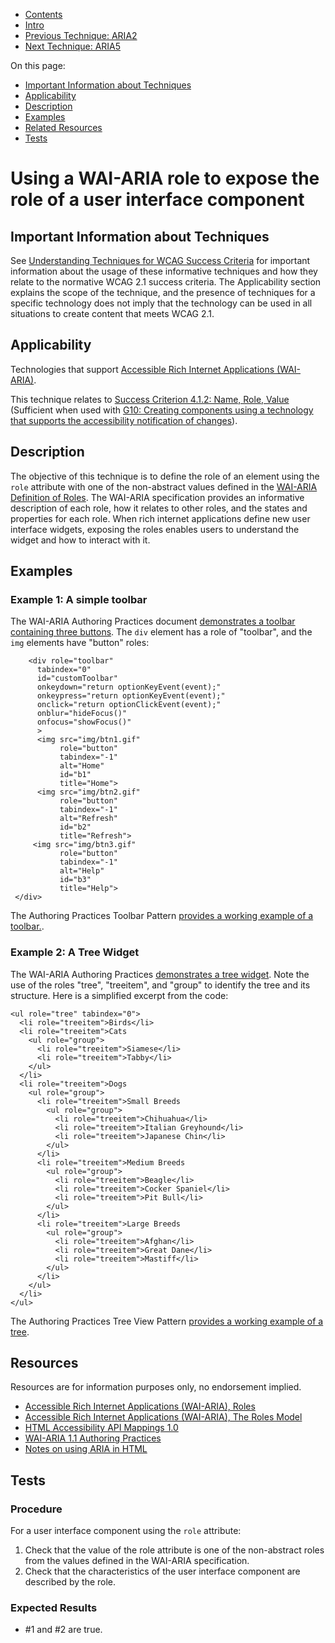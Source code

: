 -   [Contents](https://www.w3.org/WAI/WCAG21/Techniques/#techniques "Table of Contents")
-   [Intro](https://www.w3.org/WAI/WCAG21/Techniques/#introduction "Introduction to Techniques")
-   [Previous Technique: ARIA2](ARIA2)
-   [Next Technique: ARIA5](ARIA5)

On this page:

-   [Important Information about Techniques](#important-information)
-   [Applicability](#applicability)
-   [Description](#description)
-   [Examples](#examples)
-   [Related Resources](#resources)
-   [Tests](#tests)

Using a WAI-ARIA role to expose the role of a user interface component
======================================================================

Important Information about Techniques
--------------------------------------

See [Understanding Techniques for WCAG Success Criteria](https://www.w3.org/WAI/WCAG21/Understanding/understanding-techniques) for important information about the usage of these informative techniques and how they relate to the normative WCAG 2.1 success criteria. The Applicability section explains the scope of the technique, and the presence of techniques for a specific technology does not imply that the technology can be used in all situations to create content that meets WCAG 2.1.

Applicability
-------------

Technologies that support [Accessible Rich Internet Applications (WAI-ARIA)](https://www.w3.org/TR/wai-aria/).

This technique relates to [Success Criterion 4.1.2: Name, Role, Value](https://www.w3.org/WAI/WCAG21/Understanding/name-role-value) (Sufficient when used with [G10: Creating components using a technology that supports the accessibility notification of changes](../general/G10)).

Description
-----------

The objective of this technique is to define the role of an element using the `role` attribute with one of the non-abstract values defined in the [WAI-ARIA Definition of Roles](https://www.w3.org/TR/wai-aria/#role_definitions). The WAI-ARIA specification provides an informative description of each role, how it relates to other roles, and the states and properties for each role. When rich internet applications define new user interface widgets, exposing the roles enables users to understand the widget and how to interact with it.

Examples
--------

### Example 1: A simple toolbar

The WAI-ARIA Authoring Practices document [demonstrates a toolbar containing three buttons](https://www.w3.org/TR/wai-aria-practices-1.1/#accessiblewidget). The `div` element has a role of "toolbar", and the `img` elements have "button" roles:

        <div role="toolbar"
          tabindex="0" 
          id="customToolbar" 
          onkeydown="return optionKeyEvent(event);"
          onkeypress="return optionKeyEvent(event);"
          onclick="return optionClickEvent(event);"
          onblur="hideFocus()"
          onfocus="showFocus()"
          > 
          <img src="img/btn1.gif" 
               role="button" 
               tabindex="-1" 
               alt="Home" 
               id="b1" 
               title="Home">
          <img src="img/btn2.gif" 
               role="button" 
               tabindex="-1" 
               alt="Refresh" 
               id="b2" 
               title="Refresh">
         <img src="img/btn3.gif" 
               role="button" 
               tabindex="-1" 
               alt="Help" 
               id="b3" 
               title="Help"> 
     </div>  
                            

The Authoring Practices Toolbar Pattern [provides a working example of a toolbar.](https://www.w3.org/TR/wai-aria-practices-1.1/#toolbar).

### Example 2: A Tree Widget

The WAI-ARIA Authoring Practices [demonstrates a tree widget](https://www.w3.org/TR/wai-aria-practices-1.1/#exampletree). Note the use of the roles "tree", "treeitem", and "group" to identify the tree and its structure. Here is a simplified excerpt from the code:

    <ul role="tree" tabindex="0">
      <li role="treeitem">Birds</li>
      <li role="treeitem">Cats
        <ul role="group">
          <li role="treeitem">Siamese</li>
          <li role="treeitem">Tabby</li>
        </ul>
      </li>
      <li role="treeitem">Dogs
        <ul role="group">
          <li role="treeitem">Small Breeds
            <ul role="group">
              <li role="treeitem">Chihuahua</li>
              <li role="treeitem">Italian Greyhound</li>
              <li role="treeitem">Japanese Chin</li>
            </ul>
          </li>
          <li role="treeitem">Medium Breeds
            <ul role="group">
              <li role="treeitem">Beagle</li>
              <li role="treeitem">Cocker Spaniel</li>
              <li role="treeitem">Pit Bull</li>
            </ul>
          </li>
          <li role="treeitem">Large Breeds
            <ul role="group">
              <li role="treeitem">Afghan</li>
              <li role="treeitem">Great Dane</li>
              <li role="treeitem">Mastiff</li>
            </ul>
          </li>
        </ul>
      </li>
    </ul>

The Authoring Practices Tree View Pattern [provides a working example of a tree](https://www.w3.org/TR/wai-aria-practices-1.1/#TreeView).

Resources
---------

Resources are for information purposes only, no endorsement implied.

-   [Accessible Rich Internet Applications (WAI-ARIA), Roles](https://www.w3.org/TR/wai-aria/#usage_intro)
-   [Accessible Rich Internet Applications (WAI-ARIA), The Roles Model](https://www.w3.org/TR/wai-aria/#roles)
-   [HTML Accessibility API Mappings 1.0](https://www.w3.org/TR/html-aam-1.0/)
-   [WAI-ARIA 1.1 Authoring Practices](https://www.w3.org/TR/wai-aria-practices-1.1/)
-   [Notes on using ARIA in HTML](https://www.w3.org/TR/aria-in-html/)

Tests
-----

### Procedure

For a user interface component using the `role` attribute:

1.  Check that the value of the role attribute is one of the non-abstract roles from the values defined in the WAI-ARIA specification.
2.  Check that the characteristics of the user interface component are described by the role.

### Expected Results

-   \#1 and \#2 are true.
